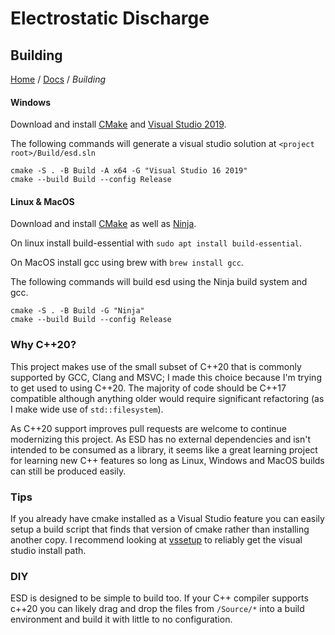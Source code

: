 # Electrostatic Discharge

## Building

[Home](../Readme.md) / [Docs](./Readme.md) / *Building*

#### Windows

Download and install [CMake](https://cmake.org/) and [Visual Studio 2019](https://visualstudio.microsoft.com/vs/older-downloads/).

The following commands will generate a visual studio solution at `<project root>/Build/esd.sln`

```
cmake -S . -B Build -A x64 -G "Visual Studio 16 2019"
cmake --build Build --config Release
```

#### Linux & MacOS

Download and install [CMake](https://cmake.org/) as well as [Ninja](https://ninja-build.org/).

On linux install build-essential with `sudo apt install build-essential`.

On MacOS install gcc using brew with `brew install gcc`.

The following commands will build esd using the Ninja build system and gcc.
```
cmake -S . -B Build -G "Ninja"
cmake --build Build --config Release
```


### Why C++20?

This project makes use of the small subset of C++20 that is commonly supported by GCC, Clang and MSVC; I made this choice because I'm trying to get used to using C++20. The majority of code should be C++17 compatible although anything older would require significant refactoring (as I make wide use of `std::filesystem`).

As C++20 support improves pull requests are welcome to continue modernizing this project. As ESD has no external dependencies and isn't intended to be consumed as a library, it seems like a great learning project for learning new C++ features so long as Linux, Windows and MacOS builds can still be produced easily.

### Tips

If you already have cmake installed as a Visual Studio feature you can easily setup a build script that finds that version of cmake rather than installing another copy. I recommend looking at [vssetup](https://github.com/microsoft/vssetup.powershell) to reliably get the visual studio install path.

### DIY

ESD is designed to be simple to build too. If your C++ compiler supports c++20 you can likely drag and drop the files from `/Source/*` into a build environment and build it with little to no configuration.
